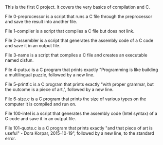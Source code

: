 This is the first C project. It covers the very basics of compilation and C.

File 0-preprocessor is a script that runs a C file through the preprocessor and save the result into another file.

File 1-compiler is a script that compiles a C file but does not link.

File 2-assembler is a script that generates the assembly code of a C code and save it in an output file.

File 3-name is a script that compiles a C file and creates an executable named cisfun.

File 4-puts.c is a C program that prints exactly "Programming is like building a multilingual puzzle, followed by a new line.

File 5-printf.c is a C program that prints exactly "with proper grammar, but the outcome is a piece of art,", followed by a new line.

File 6-size.c is a C program that prints the size of various types on the computer it is compiled and run on.

File 100-intel is a script that generates the assembly code (Intel syntax) of a C code and save it in an output file.

File 101-quote.c is a C program that prints exactly "and that piece of art is useful" - Dora Korpar, 2015-10-19", followed by a new line, to the standard error.
